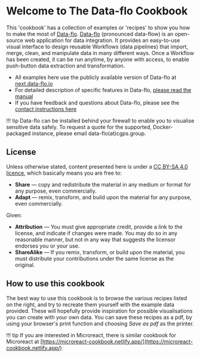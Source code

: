 # Welcome to The Data-flo Cookbook

This 'cookbook' has a collection of examples or 'recipes' to show you how to make the most of [Data-flo](https://next.data-flo.io/). [Data-flo](https://next.data-flo.io/) (pronounced data-flow) is an open-source web application for data integration. It provides an easy-to-use visual interface to design reusable Workflows (data pipelines) that import, merge, clean, and manipulate data in many different ways. Once a Workflow has been created, it can be run anytime, by anyone with access, to enable push-button data extraction and transformation.


* All examples here use the publicly available version of Data-flo at [next.data-flo.io](https://next.data-flo.io/)
* For detailed description of specific features in Data-flo, [please read the manual](https://cgps.gitbook.io/data-flo)
* If you have feedback and questions about Data-flo, please see the [contact instructions here](https://cgps.gitbook.io/data-flo/support/contact-and-feedback)

!!! tip 
    Data-flo can be installed behind your firewall to enable you to visualise sensitive data safely.
    To request a quote for the supported, Docker-packaged instance, please email data-flo(at)cgps.group.

## License

Unless otherwise stated, content presented here is under a [CC BY-SA 4.0 licence](https://creativecommons.org/licenses/by-sa/4.0/), which basically means you are free to:

* **Share** — copy and redistribute the material in any medium or format for any purpose, even commercially.
* **Adapt** — remix, transform, and build upon the material for any purpose, even commercially.

Given:

* **Attribution** — You must give appropriate credit, provide a link to the license, and indicate if changes were made. You may do so in any reasonable manner, but not in any way that suggests the licensor endorses you or your use.
* **ShareAlike** — If you remix, transform, or build upon the material, you must distribute your contributions under the same license as the original.

## How to use this cookbook

The best way to use this cookbook is to browse the various recipes listed on the right, and try to recreate them yourself with the example data provided. These will hopefully provide inspiration for possible visualisations you can create with your own data. You can save these recipes as a pdf, by using your browser's print function and choosing *Save as pdf* as the printer. 

!!! tip 
    If you are interested in Microreact, there is similar cookbook for Microreact at [https://microreact-cookbook.netlify.app/](https://microreact-cookbook.netlify.app/)